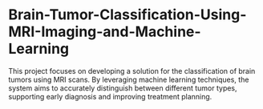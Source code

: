 # Brain-Tumor-Classification-Using-MRI-Imaging-and-Machine-Learning
This project focuses on developing a solution for the classification of brain tumors using MRI scans. By leveraging machine learning techniques, the system aims to accurately distinguish between different tumor types, supporting early diagnosis and improving treatment planning.
